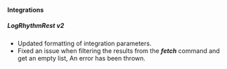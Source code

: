 
#### Integrations
##### LogRhythmRest v2
- Updated formatting of integration parameters.
- Fixed an issue when filtering the results from the ***fetch*** command and get an empty list, An error has been thrown.
